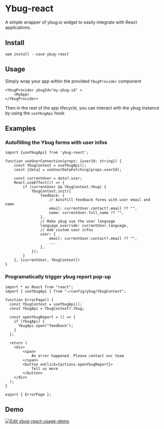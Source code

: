 # Ybug-react

A simple wrapper of ybug.io widget to easily integrate with React applications.

## Install

```
npm install --save ybug-react
```

## Usage

Simply wrap your app within the provided `YbugProvider` component

```tsx
<YbugProvider ybugId="my-ybug-id" >
    <MyApp>
</YbugProvider>
```

Then in the rest of the app lifecycle, you can interact with the ybug instance by using the `useYbugApi` hook

## Examples

### Autofilling the Ybug forms with user infos

```tsx
import {useYbugApi} from 'ybug-react';

function useUserConnection(props: {userId: string}) {
    const YbugContext = useYbugApi();
    const {data} = useUserDataFetching(props.userId);

    const currentUser = data?.user;
    React.useEffect(() => {
        if (currentUser && YbugContext.Ybug) {
            YbugContext.init({
                feedback: {
                    // Autofill feedback forms with user email and name
                    email: currentUser.contact?.email ?? "",
                    name: currentUser.full_name ?? "",
                },
                // Make ybug use the user language
                language_override: currentUser.language,
                // Add custom user infos
                user: {
                    email: currentUser.contact?.email ?? "",
                    ...
                },
            });
        }
    }, [currentUser, YbugContext])
}
```

### Programatically trigger ybug report pop-up

```tsx
import * as React from "react";
import { useYbugApi } from "~/config/ybug/YbugContext";

function ErrorPage() {
  const YbugContext = useYbugApi();
  const YbugApi = YbugContext?.Ybug;

  const openYbugReport = () => {
    if (YbugApi) {
      YbugApi.open("feedback");
    }
  };

  return (
    <div>
        <span>
            An error happened. Please contact our team
        </span>
        <button onClick={actions.openYbugReport}>
            Tell us more
        </button>
    </div>
  );
}

export { ErrorPage };
```

## Demo

[![Edit ybug-react-usage-demo](https://codesandbox.io/static/img/play-codesandbox.svg)](https://codesandbox.io/s/pensive-breeze-7boxt8?fontsize=14&hidenavigation=1&theme=dark)
